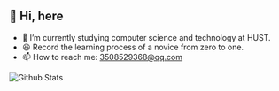 ## 👋 Hi, here
- 🌱 I’m currently studying computer science and technology at HUST.
- 😆 Record the learning process of a novice from zero to one.
- 📫 How to reach me: 3508529368@qq.com
<!---
- 💥 I’m looking forward to getting acquainted with more people.
--->
<!---
- 📌 Wechat: ww000000001_
--->

![Github Stats](https://github-readme-stats.vercel.app/api?Nuyoah-wjl=coderfix-lab&show_icons=true&theme=dark&count_private=true)











<!---
wwjjll-coder/wwjjll-coder is a ✨ special ✨ repository because its `README.md` (this file) appears on your GitHub profile.
You can click the Preview link to take a look at your changes.
--->

